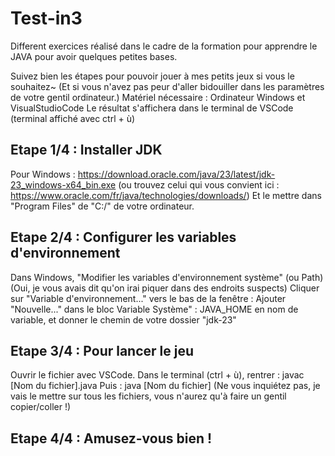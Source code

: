 # Test-in3
Different exercices réalisé dans le cadre de la formation pour apprendre le JAVA pour avoir quelques petites bases.

Suivez bien les étapes pour pouvoir jouer à mes petits jeux si vous le souhaitez~ (Et si vous n'avez pas peur d'aller bidouiller dans les paramètres de votre gentil ordinateur.)
Matériel nécessaire : Ordinateur Windows et VisualStudioCode
Le résultat s'affichera dans le terminal de VSCode (terminal affiché avec ctrl + ù)

## Etape 1/4 : Installer JDK
Pour Windows : https://download.oracle.com/java/23/latest/jdk-23_windows-x64_bin.exe
(ou trouvez celui qui vous convient ici : https://www.oracle.com/fr/java/technologies/downloads/)
Et le mettre dans "Program Files" de "C:/" de votre ordinateur.

## Etape 2/4 : Configurer les variables d'environnement
Dans Windows, "Modifier les variables d'environnement système" (ou Path)
(Oui, je vous avais dit qu'on irai piquer dans des endroits suspects)
Cliquer sur "Variable d'environnement..." vers le bas de la fenêtre :
  Ajouter "Nouvelle..." dans le bloc Variable Système" : JAVA_HOME en nom de variable, et donner le chemin de votre dossier "jdk-23"

## Etape 3/4 : Pour lancer le jeu
Ouvrir le fichier avec VSCode.
Dans le terminal (ctrl + ù), rentrer :
  javac [Nom du fichier].java
Puis :
  java [Nom du fichier]
(Ne vous inquiétez pas, je vais le mettre sur tous les fichiers, vous n'aurez qu'à faire un gentil copier/coller !)

## Etape 4/4 : Amusez-vous bien !
